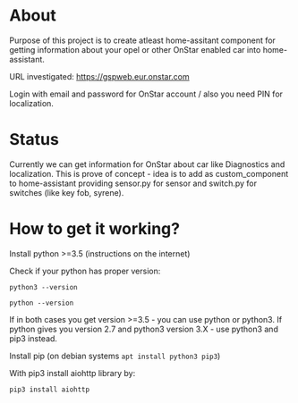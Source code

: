# About
Purpose of this project is to create atleast home-assitant component for getting information about your opel or
other OnStar enabled car into home-assistant. 

URL investigated: https://gspweb.eur.onstar.com

Login with email and password for OnStar account / also you need PIN for localization.

# Status
Currently we can get information for OnStar about car like Diagnostics and localization.
This is prove of concept - idea is to add as custom_component to home-assistant providing sensor.py for sensor and switch.py for switches (like key fob, syrene).

# How to get it working?
Install python >=3.5 (instructions on the internet)

Check if your python has proper version:
```
python3 --version
```
```
python --version
```
If in both cases you get version >=3.5 - you can use python or python3.
If python gives you version 2.7 and python3 version 3.X - use python3 and pip3 instead.

Install pip (on debian systems ``apt install python3 pip3``)

With pip3 install aiohttp library by:
```
pip3 install aiohttp
```


